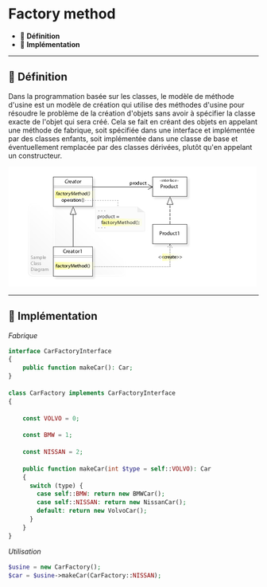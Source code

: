# Factory method

*  🔖 **Définition**
*  🔖 **Implémentation**

___

## 📑 Définition

Dans la programmation basée sur les classes, le modèle de méthode d'usine est un modèle de création qui utilise des méthodes d'usine pour résoudre le problème de la création d'objets sans avoir à spécifier la classe exacte de l'objet qui sera créé. Cela se fait en créant des objets en appelant une méthode de fabrique, soit spécifiée dans une interface et implémentée par des classes enfants, soit implémentée dans une classe de base et éventuellement remplacée par des classes dérivées, plutôt qu'en appelant un constructeur.

![image](./resources/factory-method.jpg)

___

## 📑 Implémentation

*Fabrique*

```php
interface CarFactoryInterface
{
    public function makeCar(): Car;
}

class CarFactory implements CarFactoryInterface
{

    const VOLVO = 0;

    const BMW = 1;

    const NISSAN = 2;

    public function makeCar(int $type = self::VOLVO): Car
    {
      switch (type) {
        case self::BMW: return new BMWCar();
        case self::NISSAN: return new NissanCar();
        default: return new VolvoCar();
      }
    }
}
```

*Utilisation*

```php
$usine = new CarFactory();
$car = $usine->makeCar(CarFactory::NISSAN);
```